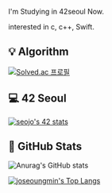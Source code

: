 I'm Studying in 42seoul Now.

interested in c, c++, Swift.

## 💡 Algorithm
[![Solved.ac 프로필](http://mazassumnida.wtf/api/v2/generate_badge?boj=ske07136)](https://solved.ac/ske07136)

## 💻 42 Seoul
[![seojo's 42 stats](https://badge42.vercel.app/api/v2/clc2024qs00060flhqfds7250/stats?cursusId=21&coalitionId=88)](https://github.com/JaeSeoKim/badge42)

## 📗 GitHub Stats
![Anurag's GitHub stats](https://github-readme-stats.vercel.app/api?username=joseoungmin&show_icons=true&theme=github_dark)

[![joseoungmin's Top Langs](https://github-readme-stats.vercel.app/api/top-langs/?username=joseoungmin&theme=github_dark)](https://github.com/joseoungmin)
